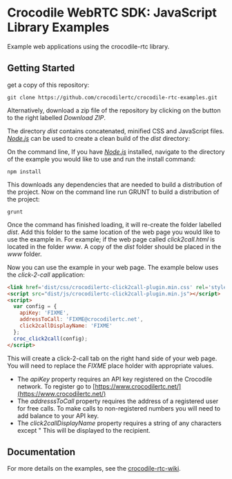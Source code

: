 # Crocodile WebRTC SDK: JavaScript Library Examples

Example web applications using the crocodile-rtc library.

## Getting Started
get a copy of this repository:

````
git clone https://github.com/crocodilertc/crocodile-rtc-examples.git
```` 

Alternatively, download a zip file of the repository by clicking on the button to the right labelled _Download ZIP_.

The directory _dist_ contains concatenated, minified CSS and JavaScript files. _[Node.js][node]_ can be used to create a clean build of the _dist_ directory:

On the command line, If you have _[Node.js][node]_ installed, navigate to the directory of the example you would like to use and run the install command:

````
npm install
````

This downloads any dependencies that are needed to build a distribution of the project. Now on the command line run GRUNT to build a distribution of the project:

````
grunt
````

Once the command has finished loading, it will re-create the folder labelled _dist_. Add this folder to the same location of the web page you would like to use the example in.
For example; if the web page called _click2call.html_ is located in the folder _www_. A copy of the _dist_ folder should be placed in the _www_ folder.

Now you can use the example in your web page. The example below uses the _click-2-call_ application:

````html
<link href='dist/css/crocodilertc-click2call-plugin.min.css' rel='stylesheet' type='text/css'/>
<script src="dist/js/crocodilertc-click2call-plugin.min.js"></script>
<script>
  var config = {
    apiKey: 'FIXME',
    addressToCall: 'FIXME@crocodilertc.net',
    click2callDisplayName: 'FIXME'
  };
  croc_click2call(config);
</script>
````

This will create a click-2-call tab on the right hand side of your web page. You will need to replace the _FIXME_ place holder with appropriate values.

* The _apiKey_ property requires an API key registered on the Crocodile network. To register go to [https://www.crocodilertc.net/](https://www.crocodilertc.net/)
* The _addresssToCall_ property requires the address of a registered user for free calls. To make calls to non-registered numbers you will need to add balance to your API key.
* The _click2callDisplayName_ property requires a string of any characters except " This will be displayed to the recipient.

[node]: http://nodejs.org/

## Documentation
For more details on the examples, see the [crocodile-rtc-wiki](https://wiki.crocodilertc.net/).  